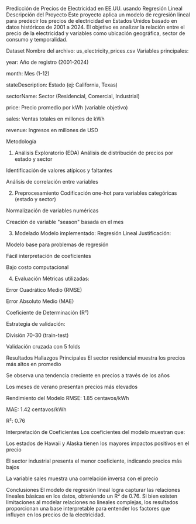 Predicción de Precios de Electricidad en EE.UU. usando Regresión Lineal
Descripción del Proyecto
Este proyecto aplica un modelo de regresión lineal para predecir los precios de electricidad en Estados Unidos basado en datos históricos de 2001 a 2024. El objetivo es analizar la relación entre el precio de la electricidad y variables como ubicación geográfica, sector de consumo y temporalidad.

Dataset
Nombre del archivo: us_electricity_prices.csv
Variables principales:

year: Año de registro (2001-2024)

month: Mes (1-12)

stateDescription: Estado (ej: California, Texas)

sectorName: Sector (Residencial, Comercial, Industrial)

price: Precio promedio por kWh (variable objetivo)

sales: Ventas totales en millones de kWh

revenue: Ingresos en millones de USD

Metodología
1. Análisis Exploratorio (EDA)
Análisis de distribución de precios por estado y sector

Identificación de valores atípicos y faltantes

Análisis de correlación entre variables

2. Preprocesamiento
Codificación one-hot para variables categóricas (estado y sector)

Normalización de variables numéricas

Creación de variable "season" basada en el mes

3. Modelado
Modelo implementado: Regresión Lineal
Justificación:

Modelo base para problemas de regresión

Fácil interpretación de coeficientes

Bajo costo computacional

4. Evaluación
Métricas utilizadas:

Error Cuadrático Medio (RMSE)

Error Absoluto Medio (MAE)

Coeficiente de Determinación (R²)

Estrategia de validación:

División 70-30 (train-test)

Validación cruzada con 5 folds

Resultados
Hallazgos Principales
El sector residencial muestra los precios más altos en promedio

Se observa una tendencia creciente en precios a través de los años

Los meses de verano presentan precios más elevados

Rendimiento del Modelo
RMSE: 1.85 centavos/kWh

MAE: 1.42 centavos/kWh

R²: 0.76

Interpretación de Coeficientes
Los coeficientes del modelo muestran que:

Los estados de Hawaii y Alaska tienen los mayores impactos positivos en el precio

El sector industrial presenta el menor coeficiente, indicando precios más bajos

La variable sales muestra una correlación inversa con el precio

Conclusiones
El modelo de regresión lineal logra capturar las relaciones lineales básicas en los datos, obteniendo un R² de 0.76. Si bien existen limitaciones al modelar relaciones no lineales complejas, los resultados proporcionan una base interpretable para entender los factores que influyen en los precios de la electricidad.

